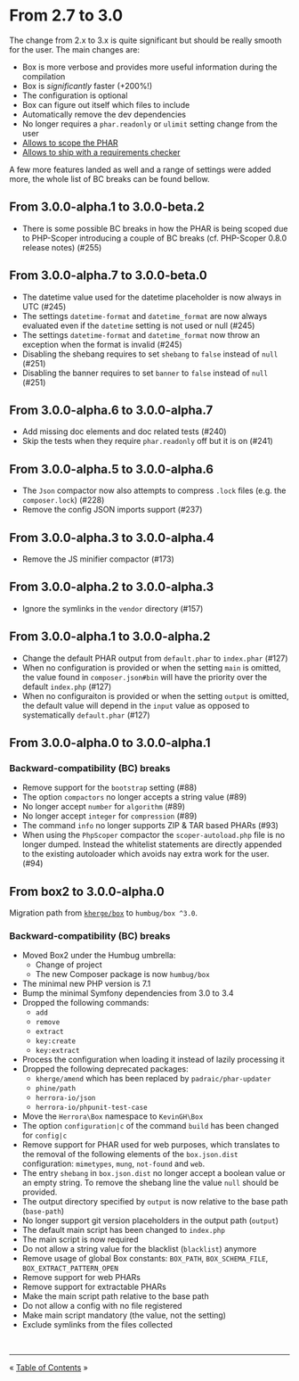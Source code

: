 # From 2.7 to 3.0

The change from 2.x to 3.x is quite significant but should be really smooth for the user. The main changes are:

- Box is more verbose and provides more useful information during the compilation
- Box is _significantly_ faster (+200%!)
- The configuration is optional
- Box can figure out itself which files to include
- Automatically remove the dev dependencies
- No longer requires a `phar.readonly` or `ulimit` setting change from the user
- [Allows to scope the PHAR](doc/code-isolation.md#phar-code-isolation)
- [Allows to ship with a requirements checker](doc/requirement-checker.md#requirements-checker) 


A few more features landed as well and a range of settings were added more, the whole list of BC breaks can be found
bellow.


## From 3.0.0-alpha.1 to 3.0.0-beta.2

- There is some possible BC breaks in how the PHAR is being scoped due to PHP-Scoper introducing a couple of BC breaks (cf. PHP-Scoper 0.8.0 release notes) (#255)

## From 3.0.0-alpha.7 to 3.0.0-beta.0

- The datetime value used for the datetime placeholder is now always in UTC (#245)
- The settings `datetime-format` and `datetime_format` are now always evaluated even if the `datetime` setting is not used or null (#245)
- The settings `datetime-format` and `datetime_format` now throw an exception when the format is invalid (#245)
- Disabling the shebang requires to set `shebang` to `false` instead of `null` (#251)
- Disabling the banner requires to set `banner` to `false` instead of `null` (#251)


## From 3.0.0-alpha.6 to 3.0.0-alpha.7

- Add missing doc elements and doc related tests (#240)
- Skip the tests when they require `phar.readonly` off but it is on (#241)


## From 3.0.0-alpha.5 to 3.0.0-alpha.6

- The `Json` compactor now also attempts to compress `.lock` files (e.g. the `composer.lock`) (#228)
- Remove the config JSON imports support (#237)


## From 3.0.0-alpha.3 to 3.0.0-alpha.4

- Remove the JS minifier compactor (#173)


## From 3.0.0-alpha.2 to 3.0.0-alpha.3

- Ignore the symlinks in the `vendor` directory (#157)


## From 3.0.0-alpha.1 to 3.0.0-alpha.2

- Change the default PHAR output from `default.phar` to `index.phar` (#127)
- When no configuration is provided or when the setting `main` is omitted, the value found in `composer.json#bin` will have the priority
  over the default `index.php` (#127)
- When no configuraiton is provided or when the setting `output` is omitted, the default value will depend in the `input` value as opposed
  to systematically `default.phar` (#127)


## From 3.0.0-alpha.0 to 3.0.0-alpha.1

### Backward-compatibility (BC) breaks

- Remove support for the `bootstrap` setting (#88)
- The option `compactors` no longer accepts a string value (#89)
- No longer accept `number` for `algorithm` (#89)
- No longer accept `integer` for `compression` (#89)
- The command `info` no longer supports ZIP & TAR based PHARs (#93)
- When using the `PhpScoper` compactor the `scoper-autoload.php` file is no longer dumped. Instead the whitelist statements are directly
  appended to the existing autoloader which avoids nay extra work for the user. (#94)


## From box2 to 3.0.0-alpha.0

Migration path from [`kherge/box`][box2] to `humbug/box ^3.0`.


### Backward-compatibility (BC) breaks

- Moved Box2 under the Humbug umbrella:
    - Change of project
    - The new Composer package is now `humbug/box`
- The minimal new PHP version is 7.1
- Bump the minimal Symfony dependencies from 3.0 to 3.4
- Dropped the following commands:
    - `add`
    - `remove`
    - `extract`
    - `key:create`
    - `key:extract`
- Process the configuration when loading it instead of lazily processing it
- Dropped the following deprecated packages:
    - `kherge/amend` which has been replaced by `padraic/phar-updater`
    - `phine/path`
    - `herrora-io/json`
    - `herrora-io/phpunit-test-case`
- Move the `Herrora\Box` namespace to `KevinGH\Box`
- The option `configuration|c` of the command `build` has been changed for `config|c`
- Remove support for PHAR used for web purposes, which translates to the removal of the following elements of the
  `box.json.dist` configuration: `mimetypes`, `mung`, `not-found` and `web`.
- The entry `shebang` in `box.json.dist` no longer accept a boolean value or an empty string. To remove the shebang line
  the value `null` should be provided.
- The output directory specified by `output` is now relative to the base path (`base-path`)
- No longer support git version placeholders in the output path (`output`)
- The default main script has been changed to `index.php`
- The main script is now required
- Do not allow a string value for the blacklist (`blacklist`) anymore
- Remove usage of global Box constants: `BOX_PATH`, `BOX_SCHEMA_FILE`, `BOX_EXTRACT_PATTERN_OPEN`
- Remove support for web PHARs
- Remove support for extractable PHARs
- Make the main script path relative to the base path
- Do not allow a config with no file registered
- Make main script mandatory (the value, not the setting)
- Exclude symlinks from the files collected


<br />
<hr />


« [Table of Contents](README.md#table-of-contents) »


[box2]: https://github.com/box-project/box2
